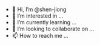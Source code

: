 - 👋 Hi, I’m @shen-jiong
- 👀 I’m interested in ...
- 🌱 I’m currently learning ...
- 💞️ I’m looking to collaborate on ...
- 📫 How to reach me ...

<!---
shen-jiong/shen-jiong is a ✨ special ✨ repository because its `README.md` (this file) appears on your GitHub profile.
You can click the Preview link to take a look at your changes.
--->
